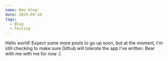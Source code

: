 ```yaml
---
name: New blog!
date: 2025-09-10
tags:
  - Blog
  - Testing
---
```

Hello world! Expect some more posts to go up soon, but at the moment, I'm still checking to make sure Github will tolerate the app I've written. Bear with me with me for now :) 